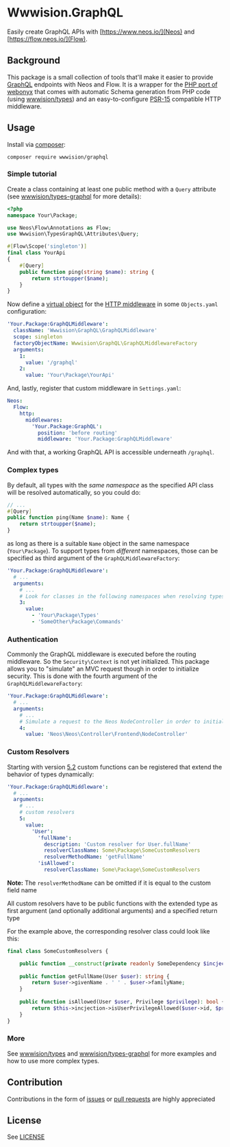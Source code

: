 # Wwwision.GraphQL

Easily create GraphQL APIs with [https://www.neos.io/](Neos) and [https://flow.neos.io/](Flow).

## Background

This package is a small collection of tools that'll make it easier to provide [GraphQL](http://graphql.org/) endpoints
with Neos and Flow.
It is a wrapper for the [PHP port of webonyx](https://github.com/webonyx/graphql-php) that comes with automatic Schema generation from PHP code (using [wwwision/types](https://github.com/bwaidelich/types))
and an easy-to-configure [PSR-15](https://www.php-fig.org/psr/psr-15/) compatible HTTP middleware.

## Usage

Install via  [composer](https://getcomposer.org/doc/):

```
composer require wwwision/graphql
```

### Simple tutorial

Create a class containing at least one public method with a `Query` attribute (see [wwwision/types-graphql](https://github.com/bwaidelich/types-graphql) for more details):

```php
<?php
namespace Your\Package;

use Neos\Flow\Annotations as Flow;
use Wwwision\TypesGraphQL\Attributes\Query;

#[Flow\Scope('singleton')]
final class YourApi
{
    #[Query]
    public function ping(string $name): string {
        return strtoupper($name);
    }
}
```

Now define a [virtual object](https://flowframework.readthedocs.io/en/stable/TheDefinitiveGuide/PartIII/ObjectManagement.html#sect-virtual-objects) for the [HTTP middleware](https://flowframework.readthedocs.io/en/stable/TheDefinitiveGuide/PartIII/Http.html#middlewares-chain)
in some `Objects.yaml` configuration:

```yaml
'Your.Package:GraphQLMiddleware':
  className: 'Wwwision\GraphQL\GraphQLMiddleware'
  scope: singleton
  factoryObjectName: Wwwision\GraphQL\GraphQLMiddlewareFactory
  arguments:
    1:
      value: '/graphql'
    2:
      value: 'Your\Package\YourApi'
```

And, lastly, register that custom middleware in `Settings.yaml`:

```yaml
Neos:
  Flow:
    http:
      middlewares:
        'Your.Package:GraphQL':
          position: 'before routing'
          middleware: 'Your.Package:GraphQLMiddleware'
```

And with that, a working GraphQL API is accessible underneath `/graphql`.

### Complex types

By default, all types with the *same namespace* as the specified API class will be resolved automatically, so you could do:

```php
// ...
#[Query]
public function ping(Name $name): Name {
    return strtoupper($name);
}
```
as long as there is a suitable `Name` object in the same namespace (`Your\Package`).
To support types from _different_ namespaces, those can be specified as third argument of the `GraphQLMiddlewareFactory`:

```yaml
'Your.Package:GraphQLMiddleware':
  # ...
  arguments:
    # ...
    # Look for classes in the following namespaces when resolving types:
    3:
      value:
        - 'Your\Package\Types'
        - 'SomeOther\Package\Commands'
```

### Authentication

Commonly the GraphQL middleware is executed before the routing middleware. So the `Security\Context` is not yet initialized.
This package allows you to "simulate" an MVC request  though in order to initialize security.
This is done with the fourth argument of the `GraphQLMiddlewareFactory`:

```yaml
'Your.Package:GraphQLMiddleware':
  # ...
  arguments:
    # ...
    # Simulate a request to the Neos NodeController in order to initialize the security context and trigger the default Neos backend authentication provider
    4:
      value: 'Neos\Neos\Controller\Frontend\NodeController'
```

### Custom Resolvers

Starting with version [5.2](https://github.com/bwaidelich/Wwwision.GraphQL/releases/tag/5.2.0) custom functions can be registered that extend the behavior of types dynamically:

```yaml
'Your.Package:GraphQLMiddleware':
  # ...
  arguments:
    # ...
    # custom resolvers
    5:
      value:
        'User':
          'fullName':
            description: 'Custom resolver for User.fullName'
            resolverClassName: Some\Package\SomeCustomResolvers
            resolverMethodName: 'getFullName'
          'isAllowed':
            resolverClassName: Some\Package\SomeCustomResolvers
```

**Note:** The `resolverMethodName` can be omitted if it is equal to the custom field name

All custom resolvers have to be public functions with the extended type as first argument (and optionally additional arguments) and a specified return type

For the example above, the corresponding resolver class could look like this:

```php
final class SomeCustomResolvers {

    public function __construct(private readonly SomeDependency $incjection) {}
    
    public function getFullName(User $user): string {
        return $user->givenName . ' ' . $user->familyName;
    }
    
    public function isAllowed(User $user, Privilege $privilege): bool {
        return $this->incjection->isUserPrivilegeAllowed($user->id, $privilege);
    }
}
```

### More

See [wwwision/types](https://github.com/bwaidelich/types) and [wwwision/types-graphql](https://github.com/bwaidelich/types-graphql) for more examples and how to use more complex types.

## Contribution

Contributions in the form of [issues](https://github.com/bwaidelich/Wwwision.GraphQL/issues) or [pull requests](https://github.com/bwaidelich/Wwwision.GraphQL/pulls) are highly appreciated

## License

See [LICENSE](./LICENSE)
